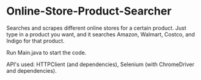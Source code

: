 # Online-Store-Product-Searcher
Searches and scrapes different online stores for a certain product. Just type in a product you want, and it searches Amazon, Walmart, Costco, and Indigo for that product.

Run Main.java to start the code.

API's used: HTTPClient (and dependencies), Selenium (with ChromeDriver and dependencies).
